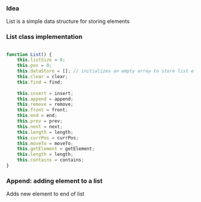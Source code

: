 
### Idea
List is a simple data structure for storing elements



### List class implementation

```javascript

function List() {
    this.listSize = 0;
    this.pos = 0;
    this.dataStore = []; // initializes an empty array to store list elements
    this.clear = clear;
    this.find = find;
    
    this.insert = insert;
    this.append = append;
    this.remove = remove;
    this.front = front;
    this.end = end;
    this.prev = prev;
    this.next = next;
    this.length = length;
    this.currPos = currPos;
    this.moveTo = moveTo;
    this.getElement = getElement;
    this.length = length;
    this.contains = contains;
}


```


### Append: adding element to a list
Adds new element to end of list
